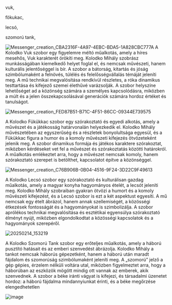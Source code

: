 vuk,

fökukac,

lecsó,

szomorú tank,






![Messenger_creation_CBA2316F-4A97-4EBC-BDA5-1A828CBC777A](https://github.com/user-attachments/assets/0c3c87ce-0cb2-40ac-8eb8-ce45851c85f0)
A Kolodko Vuk szobor egy figyelemre méltó műalkotás, amely a híres mesehős, Vuk karakterét örökíti meg. Kolodko Mihály szobrász munkásságában kiemelkedő helyet foglal el, és nemcsak művészeti, hanem kulturális jelentőséggel is bír. A szobor a bátorság, kitartás és jóság szimbólumaként a felnövés, túlélés és felelősségvállalás témáját jeleníti meg. A mű technikai megvalósítása rendkívül részletes, a róka dinamikus testtartása és kifejező szemei élethűvé varázsolják. A szobor helyszíne lehetőséget ad a közönség számára a személyes kapcsolódásra, miközben a múlt és a jelen összekapcsolásával generációk számára hordoz értéket és tanulságot.



![Messenger_creation_FED87B51-B71C-4F51-86CC-09344E739575](https://github.com/user-attachments/assets/a3429942-8122-4eaf-a38e-acc67b31081f)

A Kolodko Fükükkac szobor egy szórakoztató és egyedi alkotás, amely a művészet és a játékosság határvonalán helyezkedik el. Kolodko Mihály művészetében az egyszerűség és a részletek bonyolultsága egyesül, és a Fükükkac figura a humor és a komoly művészeti kifejezés ötvözeteként jelenik meg. A szobor dinamikus formája és játékos karaktere szórakoztat, miközben kérdéseket vet fel a művészet és szórakoztatás közötti határokról. A műalkotás emlékeztet arra, hogy a művészet nemcsak komoly, hanem szórakoztató szerepet is betölthet, kapcsolatot építve a közönséggel.


![Messenger_creation_C76B906B-0B04-4516-9F24-3D22C9F49613](https://github.com/user-attachments/assets/16180f61-5488-489e-bf56-a49af0fcf9ad)



A Kolodko Lecsó szobor egy szórakoztató és kulturálisan gazdag műalkotás, amely a magyar konyha hagyományos ételét, a lecsót jeleníti meg. Kolodko Mihály szobraiban gyakran ötvözi a humort és a komoly művészeti kifejezést, és a Lecsó szobor is ezt a két aspektust egyesíti. A mű nemcsak egy ételt ábrázol, hanem annak szellemiségét, a közösségi étkezések fontosságát és a hagyományokat is szimbolizálja. A szobor aprólékos technikai megvalósítása és esztétikai egyensúlya szórakoztató élményt nyújt, miközben elgondolkodtat a közösségi kapcsolatok és a hagyományok szerepéről.



![20250214_153219](https://github.com/user-attachments/assets/31a16e6a-a205-4307-9c97-2de469d3c8fe)

A Kolodko Szomorú Tank szobor egy erőteljes műalkotás, amely a háború pusztító hatásait és az emberi szenvedést ábrázolja. Kolodko Mihály a tankot nemcsak háborús gépezetként, hanem a háború után maradt fájdalom és szomorúság szimbólumaként jeleníti meg. A „szomorú” jelző a gép gépies, érzelem nélküli voltára utal, miközben figyelmeztet arra, hogy a háborúban az eszközök mögött mindig ott vannak az emberek, akik szenvednek. A szobor a béke iránti vágyat is kifejezi, és társadalmi üzenetet hordoz: a háború fájdalma mindannyiunkat érinti, és a béke megőrzése elengedhetetlen




![image](https://github.com/user-attachments/assets/12ffc830-cd24-46a3-8fb2-57f48387f651)


